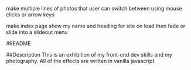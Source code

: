 make multiple lines of photos that user can switch between using mouse clicks or arrow keys

make index page show my name and heading for site on load then fade or slide into a slideout menu

#README

##Description
This is an exhibition of my front-end dev skills and my photography. All of the effects are written in vanilla javascript.

